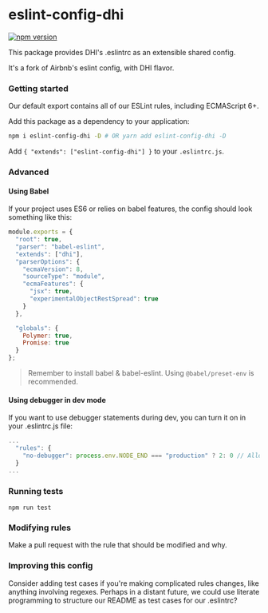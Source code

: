 # eslint-config-dhi

[![npm version](https://badge.fury.io/js/eslint-config-dhi.svg)](http://badge.fury.io/js/eslint-config-dhi)

This package provides DHI's .eslintrc as an extensible shared config.

It's a fork of Airbnb's eslint config, with DHI flavor.
 

### Getting started
Our default export contains all of our ESLint rules, including ECMAScript 6+.
 
Add this package as a dependency to your application:
```bash
npm i eslint-config-dhi -D # OR yarn add eslint-config-dhi -D
```

Add `{ "extends": ["eslint-config-dhi"] }` to your `.eslintrc.js`.


### Advanced

#### Using Babel
If your project uses ES6 or relies on babel features, the config should look something like this:

```javascript
module.exports = {
  "root": true,
  "parser": "babel-eslint",
  "extends": ["dhi"],
  "parserOptions": {
    "ecmaVersion": 8,
    "sourceType": "module",
    "ecmaFeatures": {
      "jsx": true,
      "experimentalObjectRestSpread": true
    }
  },

  "globals": {
    Polymer: true,
    Promise: true
  }
};
```

> Remember to install babel & babel-eslint. Using `@babel/preset-env` is recommended.

#### Using debugger in dev mode
If you want to use debugger statements during dev, you can turn it on in your .eslintrc.js file:

```javascript
...
  "rules": {
    "no-debugger": process.env.NODE_END === "production" ? 2: 0 // Allow debugger during development
  }
...
```

### Running tests
```
npm run test
```


### Modifying rules
Make a pull request with the rule that should be modified and why.


### Improving this config
Consider adding test cases if you're making complicated rules changes, like anything involving regexes. Perhaps in a distant future, we could use literate programming to structure our README as test cases for our .eslintrc?
